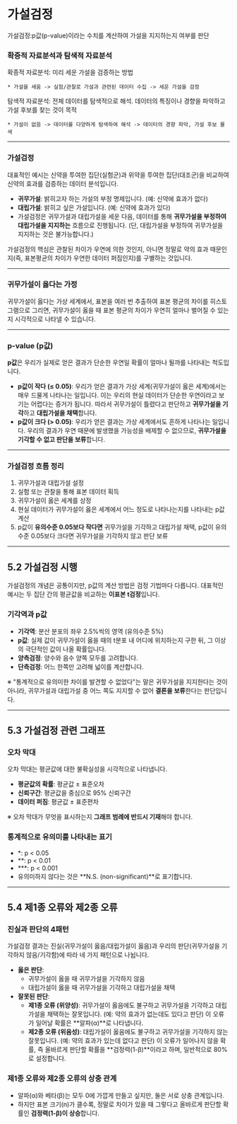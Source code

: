# 가설검정

가설검정:p값(p-value)이라는 수치를 계산하여 가설을 지지하는지 여부를 판단

### 확증적 자료분석과 탐색적 자료분석

확증적 자료분석: 미리 세운 가설을 검증하는 방법

    * 가설을 세움 -> 실험/관찰로 가설과 관련된 데이터 수집 -> 세운 가설을 검정
    
탐색적 자료분석: 전체 데이터를 탐색적으로 해석. 데이터의 특징이나 경향을 파악하고 가설 후보를 찾는 것이 목적

    * 가설이 없음 -> 데이터를 다양하게 탐색하여 해석 -> 데이터의 경향 파악, 가설 후보 물색

---

### 가설검정

대표적인 예시는 신약을 투여한 집단(실험군)과 위약을 투여한 집단(대조군)을 비교하여 신약의 효과를 검증하는 데이터 분석입니다.

* **귀무가설**: 밝히고자 하는 가설의 부정 명제입니다. (예: 신약에 효과가 없다)
* **대립가설**: 밝히고 싶은 가설입니다. (예: 신약에 효과가 있다)
* 가설검정은 귀무가설과 대립가설을 세운 다음, 데이터를 통해 **귀무가설을 부정하여 대립가설을 지지하는** 흐름으로 진행됩니다. (단, 대립가설을 부정하여 귀무가설을 지지하는 것은 불가능합니다.)

가설검정의 핵심은 관찰된 차이가 우연에 의한 것인지, 아니면 정말로 약의 효과 때문인지(즉, 표본평균의 차이가 우연한 데이터 퍼짐인지)를 구별하는 것입니다.

---

### 귀무가설이 옳다는 가정

귀무가설이 옳다는 가상 세계에서, 표본을 여러 번 추출하여 표본 평균의 차이를 히스토그램으로 그리면, 귀무가설이 옳을 때 표본 평균의 차이가 우연히 얼마나 벌어질 수 있는지 시각적으로 나타낼 수 있습니다.

---

### p-value (p값)

**p값**은 우리가 실제로 얻은 결과가 단순한 우연일 확률이 얼마나 될까를 나타내는 척도입니다.

* **p값이 작다 (≤ 0.05)**: 우리가 얻은 결과가 가상 세계(귀무가설이 옳은 세계)에서는 매우 드물게 나타나는 일입니다. 이는 우리의 현실 데이터가 단순한 우연이라고 보기는 어렵다는 증거가 됩니다. 따라서 귀무가설이 틀렸다고 판단하고 **귀무가설을 기각**하고 **대립가설을 채택**합니다.
* **p값이 크다 (> 0.05)**: 우리가 얻은 결과는 가상 세계에서도 흔하게 나타나는 일입니다. 우리의 결과가 우연 때문에 발생했을 가능성을 배제할 수 없으므로, **귀무가설을 기각할 수 없고 판단을 보류**합니다.

---

### 가설검정 흐름 정리

1.  귀무가설과 대립가설 설정
2.  실험 또는 관찰을 통해 표본 데이터 획득
3.  귀무가설이 옳은 세계를 상정
4.  현실 데이터가 귀무가설이 옳은 세계에서 어느 정도로 나타나는지를 나타내는 p값 계산
5.  p값이 **유의수준 0.05보다 작다면** 귀무가설을 기각하고 대립가설 채택, p값이 유의수준 0.05보다 크다면 귀무가설을 기각하지 않고 판단 보류

---

## 5.2 가설검정 시행

가설검정의 개념은 공통이지만, p값의 계산 방법은 검정 기법마다 다릅니다. 대표적인 예시는 두 집단 간의 평균값을 비교하는 **이표본 t검정**입니다.

### 기각역과 p값

* **기각역**: 분산 분포의 좌우 2.5%씩의 영역 (유의수준 5%)
* **p값**: 실제 값이 귀무가설이 옳을 때의 t분포 내 어디에 위치하는지 구한 뒤, 그 이상의 극단적인 값이 나올 확률입니다.
* **양측검정**: 양수와 음수 양쪽 모두를 고려합니다.
* **단측검정**: 어느 한쪽만 고려해 넓이를 계산합니다.

※ "통계적으로 유의미한 차이를 발견할 수 없었다"는 말은 귀무가설을 지지한다는 것이 아니라, 귀무가설과 대립가설 중 어느 쪽도 지지할 수 없어 **결론을 보류**한다는 판단입니다.

---

## 5.3 가설검정 관련 그래프

### 오차 막대

오차 막대는 평균값에 대한 불확실성을 시각적으로 나타냅니다.
* **평균값의 확률**: 평균값 ± 표준오차
* **신뢰구간**: 평균값을 중심으로 95% 신뢰구간
* **데이터 퍼짐**: 평균값 ± 표준편차

※ 오차 막대가 무엇을 표시하는지 **그래프 범례에 반드시 기재**해야 합니다.

### 통계적으로 유의미를 나타내는 표기
* \*: p < 0.05
* \*\*: p < 0.01
* \*\*\*: p < 0.001
* 유의미하지 않다는 것은 **N.S. (non-significant)**로 표기합니다.

---

## 5.4 제1종 오류와 제2종 오류

### 진실과 판단의 4패턴

가설검정 결과는 진실(귀무가설이 옳음/대립가설이 옳음)과 우리의 판단(귀무가설을 기각하지 않음/기각함)에 따라 네 가지 패턴으로 나뉩니다.

* **옳은 판단**:
    * 귀무가설이 옳을 때 귀무가설을 기각하지 않음
    * 대립가설이 옳을 때 귀무가설을 기각하고 대립가설을 채택
* **잘못된 판단**:
    * **제1종 오류 (위양성)**: 귀무가설이 옳음에도 불구하고 귀무가설을 기각하고 대립가설을 채택하는 잘못입니다. (예: 약의 효과가 없는데도 있다고 판단) 이 오류가 일어날 확률은 **알파(α)**로 나타냅니다.
    * **제2종 오류 (위음성)**: 대립가설이 옳음에도 불구하고 귀무가설을 기각하지 않는 잘못입니다. (예: 약의 효과가 있는데 없다고 판단) 이 오류가 일어나지 않을 확률, 즉 올바르게 판단할 확률을 **검정력(1-β)**이라고 하며, 일반적으로 80%로 설정합니다.

### 제1종 오류와 제2종 오류의 상충 관계

* 알파(α)와 베타(β)는 모두 0에 가깝게 만들고 싶지만, 둘은 서로 상충 관계입니다.
* 하지만 표본 크기(n)가 클수록, 정말로 차이가 있을 때 그렇다고 올바르게 판단할 확률인 **검정력(1-β)이 상승**합니다.

